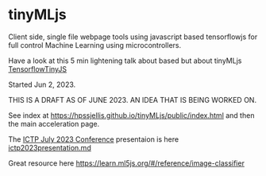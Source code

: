 # tinyMLjs
Client side, single file webpage tools using javascript based tensorflowjs for full control Machine Learning using microcontrollers.


Have a look at this 5 min lightening talk about based but about tinyMLjs  [TensorflowTinyJS](https://hpssjellis.github.io/google-should-make-tensorflowTinyJS/)

Started Jun 2, 2023.


THIS IS A DRAFT AS OF JUNE 2023. AN IDEA THAT IS BEING WORKED ON.

See index at https://hpssjellis.github.io/tinyMLjs/public/index.html and then the main acceleration page.


The [ICTP July 2023 Conference](https://indico.ictp.it/event/10185) presentaion is here [ictp2023presentation.md](./ictp2023presentation.md)

Great resource here https://learn.ml5js.org/#/reference/image-classifier
